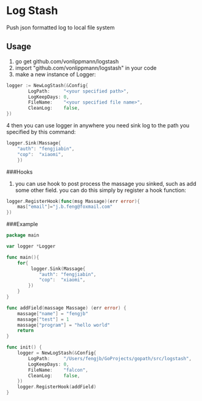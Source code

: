# Log Stash
Push json formatted log to local file system

## Usage
1. go get github.com/vonlippmann/logstash
2. import "github.com/vonlippmann/logstash" in your code
3. make a new instance of Logger:
```go
logger := NewLogStash(&Config{
        LogPath:     "<your specified path>",
        LogKeepDays: 0,
        FileName:    "<your specified file name>",
        CleanLog:    false,
})
```

4 then you can use logger in anywhere you need sink log to the path you specified by this command:
```go
logger.Sink(Massage{
    "auth": "fengjiabin",
    "cop":  "xiaomi",
    })
``` 
###Hooks
1. you can use hook to post process the massage you sinked, such as add some other field. you can do this simply by register a hook function:
```go
logger.RegisterHook(func(msg Massage)(err error){
    mas["email"]="j.b.feng@foxmail.com"
})
```

###Example

```go
package main

var logger *Logger

func main(){
    for{
         logger.Sink(Massage{
            "auth": "fengjiabin",
            "cop":  "xiaomi",
        })
    }
}

func addField(massage Massage) (err error) {
    massage["name"] = "fengjb"
    massage["test"] = 1
    massage["program"] = "hello world"
    return
}

func init() {
    logger = NewLogStash(&Config{
        LogPath:     "/Users/fengjb/GoProjects/gopath/src/logstash",
        LogKeepDays: 0,
        FileName:    "falcon",
        CleanLog:    false,
    })
    logger.RegisterHook(addField)
}

```
